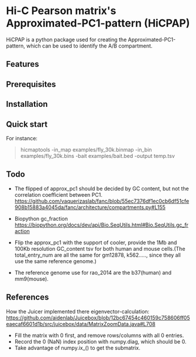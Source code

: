 # Hi-C Pearson matrix's Approximated-PC1-pattern (HiCPAP)

HiCPAP is a python package used for creating the Approximated-PC1-pattern, which can be used to identify the A/B compartment.

## Features

## Prerequisites

## Installation

## Quick start

For instance:
>hicmaptools -in_map examples/fly_30k.binmap -in_bin examples/fly_30k.bins -bait examples/bait.bed -output temp.tsv

## Todo

* The flipped of approx_pc1 should be decided by GC content, but not the correlation coefficient between PC1.
https://github.com/vaquerizaslab/fanc/blob/55ec7376df1ec0cb6df51cfe908b15883a4045da/fanc/architecture/compartments.py#L155

* Biopython gc_fraction
https://biopython.org/docs/dev/api/Bio.SeqUtils.html#Bio.SeqUtils.gc_fraction

* Flip the approx_pc1 with the support of cooler, provide the 1Mb and 100Kb resolution GC_content tsv for both 
human and mouse cells.(The total_entry_num are all the same for gm12878, k562....., since they all use the same reference genome.)

* The reference genome use for rao_2014 are the b37(human) and mm9(mouse).

## References

How the Juicer implemented there eigenvector-calculation:
https://github.com/aidenlab/Juicebox/blob/12bc67454c460159c758606ff05eaecaf6601d1b/src/juicebox/data/MatrixZoomData.java#L708

* Fill the matrix with 0 first, and remove rows/columns with all 0 entries.
* Record the 0 (NaN) index position with numpy.diag, which should be 0.
* Take advantage of numpy.ix_() to get the submatrix.
